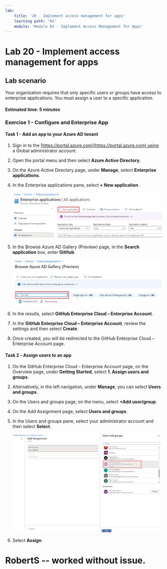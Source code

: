```yaml
---
lab:
    title: '20 - Implement access management for apps'
    learning path: '03'
    module: 'Module 03 - Implement Access Management for Apps'
---
```


# Lab 20 - Implement access management for apps

## Lab scenario

Your organization requires that only specific users or groups have access to enterprise applications. You must assign a user to a specific application.

#### Estimated time: 5 minutes

### Exercise 1 - Configure and Enterprise App

#### Task 1 - Add an app to your Azure AD tenant

1. Sign in to the [https://portal.azure.com](https://portal.azure.com) using a Global administrator account.

2. Open the portal menu and then select **Azure Active Directory**.

3. On the Azure Active Directory page, under **Manage**, select **Enterprise applications**.

4. In the Enterprise applications pane, select **+ New application**.

    ![Screen image displaying the Enterprise applications page with New application highlighted](./media/lp3-mod1-new-enterprise-application.png)

5. In the Browse Azure AD Gallery (Preview) page, in the **Search application** box, enter **GitHub**.

    ![Screen image displaying the Browse Azure AD Gallery (Preview) page with the search box highlighted](./media/lp3-mod1-azure-ad-gallery-search.png)

6. In the results, select **GitHub Enterprise Cloud – Enterprise Account**.

7. In the **GitHub Enterprise Cloud – Enterprise Account**, review the settings and then select **Create**.

8. Once created, you will be redirected to the GitHub Enterprise Cloud – Enterprise Account page.

#### Task 2 - Assign users to an app

1. On the GitHub Enterprise Cloud – Enterprise Account page, on the Overview page, under **Getting Started**, select **1. Assign users and groups**.

2. Alternatively, in the left navigation, under **Manage**, you can select **Users and groups**.

3. On the Users and groups page, on the menu, select **+Add user/group**.

4. On the Add Assignment page, select **Users and groups**.

5. In the Users and groups pane, select your administrator account and then select **Select**.

    ![Screen image displaying adding a user account assignment to an app with the Select button highlighted ](./media/lp3-mod1-add-app-assignment.png)

6. Select **Assign**.

# RobertS -- worked without issue.
